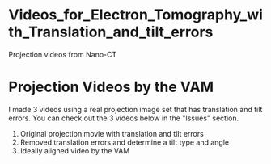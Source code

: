 # Videos_for_Electron_Tomography_with_Translation_and_tilt_errors
Projection videos from Nano-CT

# Projection Videos by the VAM
I made 3 videos using a real projection image set that has translation and tilt errors.
You can check out the 3 videos below in the "Issues" section.

1. Original projection movie with translation and tilt errors
2. Removed translation errors and determine a tilt type and angle
3. Ideally aligned video by the VAM

